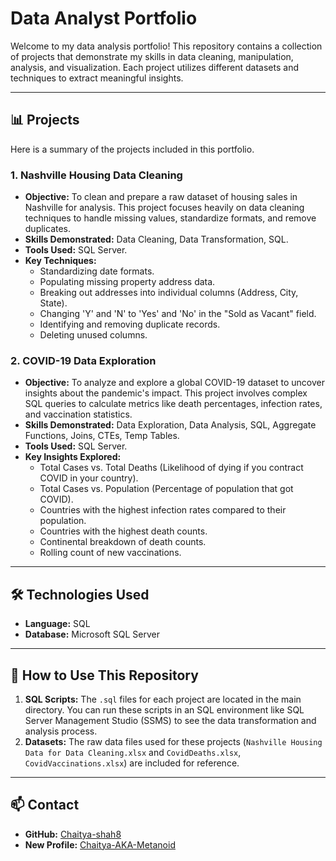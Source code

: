 # Data Analyst Portfolio

Welcome to my data analysis portfolio! This repository contains a collection of projects that demonstrate my skills in data cleaning, manipulation, analysis, and visualization. Each project utilizes different datasets and techniques to extract meaningful insights.

---

## 📊 Projects

Here is a summary of the projects included in this portfolio.

### 1. Nashville Housing Data Cleaning

* **Objective:** To clean and prepare a raw dataset of housing sales in Nashville for analysis. This project focuses heavily on data cleaning techniques to handle missing values, standardize formats, and remove duplicates.
* **Skills Demonstrated:** Data Cleaning, Data Transformation, SQL.
* **Tools Used:** SQL Server.
* **Key Techniques:**
    * Standardizing date formats.
    * Populating missing property address data.
    * Breaking out addresses into individual columns (Address, City, State).
    * Changing 'Y' and 'N' to 'Yes' and 'No' in the "Sold as Vacant" field.
    * Identifying and removing duplicate records.
    * Deleting unused columns.

### 2. COVID-19 Data Exploration

* **Objective:** To analyze and explore a global COVID-19 dataset to uncover insights about the pandemic's impact. This project involves complex SQL queries to calculate metrics like death percentages, infection rates, and vaccination statistics.
* **Skills Demonstrated:** Data Exploration, Data Analysis, SQL, Aggregate Functions, Joins, CTEs, Temp Tables.
* **Tools Used:** SQL Server.
* **Key Insights Explored:**
    * Total Cases vs. Total Deaths (Likelihood of dying if you contract COVID in your country).
    * Total Cases vs. Population (Percentage of population that got COVID).
    * Countries with the highest infection rates compared to their population.
    * Countries with the highest death counts.
    * Continental breakdown of death counts.
    * Rolling count of new vaccinations.

---

## 🛠️ Technologies Used

* **Language:** SQL
* **Database:** Microsoft SQL Server

---

## 🚀 How to Use This Repository

1.  **SQL Scripts:** The `.sql` files for each project are located in the main directory. You can run these scripts in an SQL environment like SQL Server Management Studio (SSMS) to see the data transformation and analysis process.
2.  **Datasets:** The raw data files used for these projects (`Nashville Housing Data for Data Cleaning.xlsx` and `CovidDeaths.xlsx`, `CovidVaccinations.xlsx`) are included for reference.

---

## 📫 Contact

* **GitHub:** [Chaitya-shah8](https://github.com/Chaitya-shah8)
* **New Profile:** [Chaitya-AKA-Metanoid](https://github.com/Chaitya-AKA-Metanoid)
